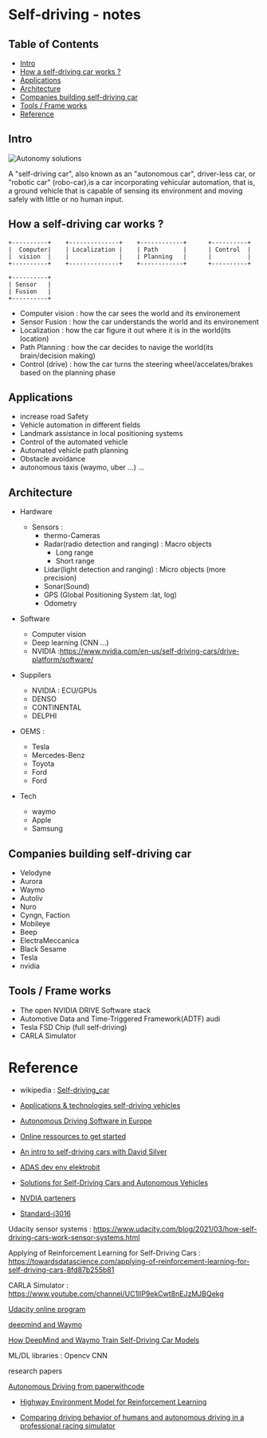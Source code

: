 # Self-driving - notes

## Table of Contents

- [Intro](#intro)
- [How a self-driving car works ?](#how-a-self-driving-car-works-)
- [Applications](#applications)
- [Architecture](#architecture)
- [Companies building self-driving car](#companies-building-self-driving-car)
- [Tools / Frame works](#tools--frame-works)
- [Reference](#reference)


## Intro

![Autonomy solutions](http://ww1.prweb.com/prfiles/2016/06/08/13472308/Source_Vision_Systems_Intelligence_Infographic.JPG) 

A "self-driving car", also known as an "autonomous car", driver-less car, or "robotic car" (robo-car),is a car incorporating vehicular automation, 
that is, a ground vehicle that is capable of sensing its environment and moving safely with little or no human input.

## How a self-driving car works ?

    +----------+    +--------------+    +------------+      +----------+
    |  Computer|    | Localization |    | Path  	 |      | Control  |
    |  vision  |    |		       |    | Planning	 |      |		   |
    +----------+    +--------------+    +------------+      +----------+

    +----------+
    | Sensor   |
    | Fusion   |
    +----------+

- Computer vision : how the car sees the world and its environement
- Sensor Fusion : how the car understands the world and its environement
- Localization : how the car figure it out where it is in the world(its location)
- Path Planning : how the car decides to navige the world(its brain/decision making)
- Control (drive) : how the car turns the steering wheel/accelates/brakes based on the planning phase


## Applications
- increase road Safety 
- Vehicle automation in different fields
- Landmark assistance in local positioning systems
- Control of the automated vehicle
- Automated vehicle path planning
- Obstacle avoidance
- autonomous taxis (waymo, uber ...)
...


## Architecture 
- Hardware
    - Sensors : 
        - thermo-Cameras
        - Radar(radio detection and ranging) : Macro objects
            - Long range
            - Short range 
        - Lidar(light detection and ranging) : Micro objects (more precision)
        - Sonar(Sound) 
        - GPS (Global Positioning System :lat, log)
        - Odometry

- Software
  - Computer vision
  - Deep learning (CNN ...)
  - NVIDIA :https://www.nvidia.com/en-us/self-driving-cars/drive-platform/software/

- Suppilers 
  - NVIDIA : ECU/GPUs
  - DENSO 
  - CONTINENTAL
  - DELPHI

- OEMS : 
  - Tesla 
  - Mercedes-Benz
  - Toyota
  - Ford 
  - Ford 


- Tech
  - waymo 
  - Apple 
  - Samsung 


## Companies building self-driving car

- Velodyne
- Aurora
- Waymo
- Autoliv
- Nuro
- Cyngn, Faction
- Mobileye
- Beep
- ElectraMeccanica
- Black Sesame
- Tesla
- nvidia


## Tools / Frame works 
- The open NVIDIA DRIVE Software stack
- Automotive Data and Time-Triggered Framework(ADTF) audi 
- Tesla FSD Chip (full self-driving)
- CARLA Simulator


# Reference

- wikipedia : 
[Self-driving_car](https://en.wikipedia.org/wiki/Self-driving_car)

- [Applications & technologies self-driving vehicles](http://www.freelancerobotics.com.au/technological-articles/overview-techniques-applications-autonomous-vehicles/)

- [Autonomous Driving Software in Europe](https://sourceforge.net/software/autonomous-driving/europe/)

- [Online ressources to get started](https://analyticsindiamag.com/top-8-online-resources-to-get-started-with-self-driving-vehicles-in-2021/)

- [An intro to self-driving cars with David Silver](https://www.youtube.com/watch?v=lz8nrj44ifk)

- [ADAS dev env elektrobit](https://www.elektrobit.com/products/automated-driving/eb-assist/adtf/)

- [Solutions for Self-Driving Cars and Autonomous Vehicles](https://www.nvidia.com/en-us/self-driving-cars/)


- [NVDIA parteners](https://www.nvidia.com/en-us/self-driving-cars/partners/)

- [Standard-j3016](https://www.sae.org/blog/sae-j3016-update)

Udacity sensor systems : 
https://www.udacity.com/blog/2021/03/how-self-driving-cars-work-sensor-systems.html

Applying of Reinforcement Learning for Self-Driving Cars :
https://towardsdatascience.com/applying-of-reinforcement-learning-for-self-driving-cars-8fd87b255b81

CARLA Simulator  : 
https://www.youtube.com/channel/UC1llP9ekCwt8nEJzMJBQekg

[Udacity online program](https://www.youtube.com/watch?v=ICKBWIkfeJ8&list=PLAwxTw4SYaPkQXg8TkVdIvYv4HfLG7SiH)

[deepmind and Waymo](https://www.deepmind.com/blog/how-evolutionary-selection-can-train-more-capable-self-driving-cars)

[How DeepMind and Waymo Train Self-Driving Car Models](https://medium.com/dataseries/how-deepmind-and-waymo-train-self-driving-car-models-bad071a4f64f)

ML/DL libraries : 
Opencv 
CNN

research papers

[Autonomous Driving from paperwithcode](https://paperswithcode.com/task/autonomous-driving)

- [Highway Environment Model for Reinforcement Learning](https://www.sciencedirect.com/science/article/pii/S2405896318333032)

- [Comparing driving behavior of humans and autonomous driving in a professional racing simulator](https://www.ncbi.nlm.nih.gov/pmc/articles/PMC7857611/pdf/pone.0245320.pdf)